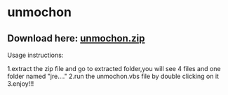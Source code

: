 # unmochon

## Download here: [unmochon.zip](https://github.com/hridoy100/unmochon/raw/main/unmochon_software/unmochon.zip)

Usage instructions:

1.extract the zip file and go to extracted folder,you will see 4 files and one folder named "jre...."
2.run the unmochon.vbs file by double clicking on it
3.enjoy!!!
